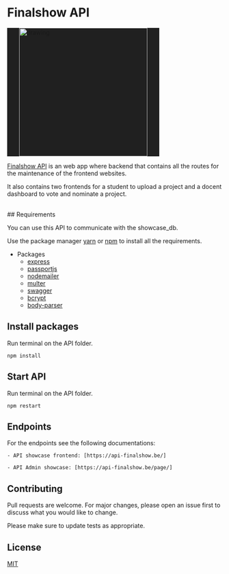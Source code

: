 # Finalshow API

<img src="https://firebasestorage.googleapis.com/v0/b/play-paino.appspot.com/o/paino-images.jpg?alt=media&token=f802e76f-edfa-4449-b5a5-52e95a2093ce" alt="drawing" width="300" style="background: #202020; padding: 0 2em"/>
</br>

[Finalshow API](https://api-finalshow.be/) is an web app where backend that contains all the routes for the maintenance of the frontend websites. 

It also contains two frontends for a student to upload a project and a docent dashboard to vote and nominate a project.

</br>
## Requirements

You can use this API to communicate with the showcase_db. 

Use the package manager [yarn](https://yarnpkg.com/) or [npm](https://www.npmjs.com/) to install all the requirements.

 
-   Packages
    - [express](https://expressjs.com/fr/)
    - [passportjs](http://www.passportjs.org/)
    - [nodemailer](https://nodemailer.com/about/)
    - [multer](https://github.com/expressjs/multer)
    - [swagger](https://www.npmjs.com/package/swagger-ui)
    - [bcrypt](https://github.com/kelektiv/node.bcrypt.js#readme)
    - [body-parser](http://expressjs.com/en/resources/middleware/body-parser.html)

## Install packages
Run terminal on the API folder.
```
npm install
```


## Start API
Run terminal on the API folder.
```
npm restart
```


## Endpoints
For the endpoints see the following documentations:

    - API showcase frontend: [https://api-finalshow.be/]

    - API Admin showcase: [https://api-finalshow.be/page/]


## Contributing
Pull requests are welcome. For major changes, please open an issue first to discuss what you would like to change.

Please make sure to update tests as appropriate.

## License
[MIT](/LICENSE)